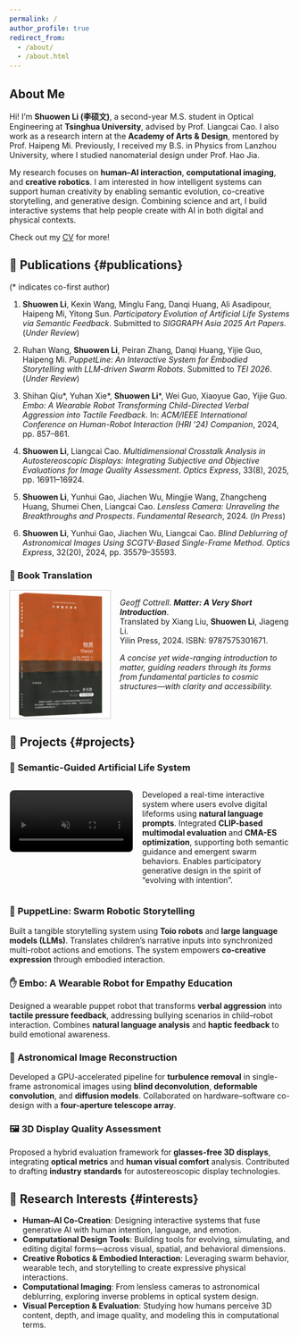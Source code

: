 ```yaml
---
permalink: /
author_profile: true
redirect_from: 
  - /about/
  - /about.html
---
```


<h2 id="about-me">About Me</h2>

Hi! I’m **Shuowen Li (李硕文)**, a second-year M.S. student in Optical Engineering at **Tsinghua University**, advised by Prof. Liangcai Cao. I also work as a research intern at the **Academy of Arts & Design**, mentored by Prof. Haipeng Mi. Previously, I received my B.S. in Physics from Lanzhou University, where I studied nanomaterial design under Prof. Hao Jia.

My research focuses on **human–AI interaction**, **computational imaging**, and **creative robotics**. I am interested in how intelligent systems can support human creativity by enabling semantic evolution, co-creative storytelling, and generative design. Combining science and art, I build interactive systems that help people create with AI in both digital and physical contexts.

Check out my [CV](../assets/CV_Shuowen_Li.pdf) for more!




## 📄 Publications {#publications}

(\* indicates co-first author) 

1. **Shuowen Li**, Kexin Wang, Minglu Fang, Danqi Huang, Ali Asadipour, Haipeng Mi, Yitong Sun.
   *Participatory Evolution of Artificial Life Systems via Semantic Feedback*.
   Submitted to *SIGGRAPH Asia 2025 Art Papers*. (*Under Review*)

2. Ruhan Wang, **Shuowen Li**, Peiran Zhang, Danqi Huang, Yijie Guo, Haipeng Mi.
   *PuppetLine: An Interactive System for Embodied Storytelling with LLM-driven Swarm Robots*.
   Submitted to *TEI 2026*. (*Under Review*)

3. Shihan Qiu\*, Yuhan Xie\*, **Shuowen Li**\*, Wei Guo, Xiaoyue Gao, Yijie Guo.
   *Embo: A Wearable Robot Transforming Child-Directed Verbal Aggression into Tactile Feedback*.
   In: *ACM/IEEE International Conference on Human-Robot Interaction (HRI '24) Companion*, 2024, pp. 857–861.

5. **Shuowen Li**, Liangcai Cao.
   *Multidimensional Crosstalk Analysis in Autostereoscopic Displays: Integrating Subjective and Objective Evaluations for Image Quality Assessment*.
   *Optics Express*, 33(8), 2025, pp. 16911–16924.

6. **Shuowen Li**, Yunhui Gao, Jiachen Wu, Mingjie Wang, Zhangcheng Huang, Shumei Chen, Liangcai Cao.
   *Lensless Camera: Unraveling the Breakthroughs and Prospects*.
   *Fundamental Research*, 2024. (*In Press*)

7. **Shuowen Li**, Yunhui Gao, Jiachen Wu, Liangcai Cao.
   *Blind Deblurring of Astronomical Images Using SCGTV-Based Single-Frame Method*.
   *Optics Express*, 32(20), 2024, pp. 35579–35593.

### 📘 Book Translation

<div style="display: flex; align-items: flex-start; gap: 16px; margin-top: 10px;">

  <img src="/images/matter_cover.jpg" alt="Matter book cover" style="width: 180px; height: auto; border: 1px solid #ccc;">

  <div>
    <p><em>Geoff Cottrell</em>. <strong><em>Matter: A Very Short Introduction</em></strong>.<br>
    Translated by Xiang Liu, <strong>Shuowen Li</strong>, Jiageng Li.<br>
    Yilin Press, 2024. ISBN: 9787575301671.</p>
    <p><em>A concise yet wide-ranging introduction to matter, guiding readers through its forms from fundamental particles to cosmic structures—with clarity and accessibility.</em></p>
  </div>

</div>



## 🧪 Projects {#projects}

### 🧬 <strong>Semantic-Guided Artificial Life System</strong>

<div style="display: flex; align-items: flex-start; gap: 16px; margin-top: 10px;">

  <video src="/videos/semantic_life.mp4" autoplay loop muted playsinline style="width: 220px; border-radius: 8px; border: 1px solid #ccc;"></video>

  <div>
    <p>Developed a real-time interactive system where users evolve digital lifeforms using <strong>natural language prompts</strong>. Integrated <strong>CLIP-based multimodal evaluation</strong> and <strong>CMA-ES optimization</strong>, supporting both semantic guidance and emergent swarm behaviors. Enables participatory generative design in the spirit of “evolving with intention”.</p>
  </div>

</div>


### 🤖 **PuppetLine: Swarm Robotic Storytelling**

Built a tangible storytelling system using **Toio robots** and **large language models (LLMs)**. Translates children’s narrative inputs into synchronized multi-robot actions and emotions. The system empowers **co-creative expression** through embodied interaction.

### ✋ **Embo: A Wearable Robot for Empathy Education**

Designed a wearable puppet robot that transforms **verbal aggression** into **tactile pressure feedback**, addressing bullying scenarios in child–robot interaction. Combines **natural language analysis** and **haptic feedback** to build emotional awareness.

### 🌌 **Astronomical Image Reconstruction**

Developed a GPU-accelerated pipeline for **turbulence removal** in single-frame astronomical images using **blind deconvolution**, **deformable convolution**, and **diffusion models**. Collaborated on hardware–software co-design with a **four-aperture telescope array**.

### 🖼️ **3D Display Quality Assessment**

Proposed a hybrid evaluation framework for **glasses-free 3D displays**, integrating **optical metrics** and **human visual comfort** analysis. Contributed to drafting **industry standards** for autostereoscopic display technologies.




## 🎯 Research Interests {#interests}

* **Human–AI Co-Creation**: Designing interactive systems that fuse generative AI with human intention, language, and emotion.
* **Computational Design Tools**: Building tools for evolving, simulating, and editing digital forms—across visual, spatial, and behavioral dimensions.
* **Creative Robotics & Embodied Interaction**: Leveraging swarm behavior, wearable tech, and storytelling to create expressive physical interactions.
* **Computational Imaging**: From lensless cameras to astronomical deblurring, exploring inverse problems in optical system design.
* **Visual Perception & Evaluation**: Studying how humans perceive 3D content, depth, and image quality, and modeling this in computational terms.

